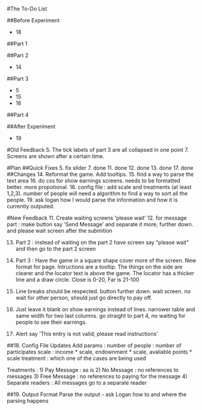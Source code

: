 #The To-Do List

##Before Experiment
* 18

##Part 1

##Part 2
* 14

##Part 3
* 5
* 15
* 16

##Part 4

##After Experiment
* 19

#Old Feedback
5. The tick labels of part 3 are all collapsed in one point
7. Screens are shown after a certain time.

#Plan
##Quick Fixes
5. fix slider
7. done
11. done
12. done
13. done
17. done
##Changes
14. Reformat the game. Add tooltips.
15. find a way to parse the text area
16. do css for show earnings screens. needs to be formatted better. more
	propotional.
18. config file : add scale and treatments (at least 1,2,3). number of people will need a
	algorithm to find a way to sort all the people.
19. ask logan how I would parse the information and how it is currently
	outputed.

#New Feedback
11. Create waiting screens 'please wait'
12. for message part : make button say 'Send Message' and separate it more,
		further down. and please wait screen after the submition

13. Part 2 : instead of waiting on the part 2 have screen say "please wait" and then
go to the part 2 screen

14. Part 3 : Have the game in a square shape cover more of the screen. New
		format for page. Intructions are a tooltip. The things on the side are
		clearer and the locator text is above the game. The locator has a
		thicker line and a draw circle. Close is 0-20, Far is 21-100

15. Line breaks should be respected. button further down. wait screen. no
		wait for other person, should just go directly to pay off.

16. Just leave it blank on show earnings instead of lines. narrower table
		and same width for two last columns. go straight to part 4, no waiting
		for people to see their earnings.

17. Alert say 'This entry is not valid, please read instructions'

##18. Config File Updates
Add params :
	number of people : number of participates
	scale : income * scale, endownment * scale, avaliable points * scale
	treatment : which one of the cases are being used

Treatments :
	1) Pay Message : as is
	2) No Message : no references to messages
	3) Free Message : no references to paying for the message
	4) Separate readers : All messages go to a separate reader

##19. Output Format
Parse the output - ask Logan how to and where the parsing happens

